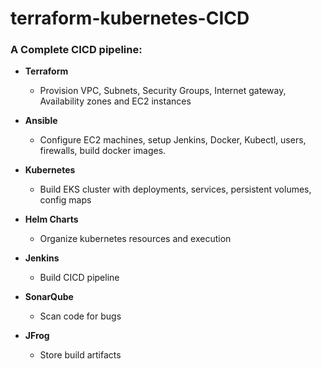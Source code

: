 # terraform-kubernetes-CICD

  
### A Complete CICD pipeline:
  

- **Terraform**
	- Provision VPC, Subnets, Security Groups, Internet gateway, Availability zones and EC2 instances

- **Ansible**
	- Configure EC2 machines, setup Jenkins, Docker, Kubectl, users, firewalls, build docker images.

- **Kubernetes**
	- Build EKS cluster with deployments, services, persistent volumes, config maps
	
- **Helm Charts**
	- Organize kubernetes resources and execution
	
- **Jenkins**
	- Build CICD pipeline 

- **SonarQube**
	- Scan code for bugs

- **JFrog**
	- Store build artifacts 